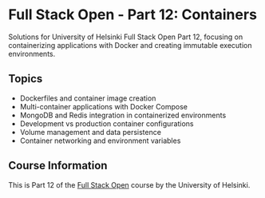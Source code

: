 # Full Stack Open - Part 12: Containers
Solutions for University of Helsinki Full Stack Open Part 12, focusing on containerizing applications with Docker and creating immutable execution environments.

## Topics 
* Dockerfiles and container image creation
* Multi-container applications with Docker Compose
* MongoDB and Redis integration in containerized environments
* Development vs production container configurations
* Volume management and data persistence
* Container networking and environment variables

<!-- Certificate placeholder - replace with your actual certificate image URL when available -->
<!-- [![Part 12 Certificate](YOUR_CERTIFICATE_IMAGE_URL)](YOUR_CERTIFICATE_VERIFICATION_URL) -->

## Course Information
This is Part 12 of the [Full Stack Open](https://fullstackopen.com/en/part12) course by the University of Helsinki.